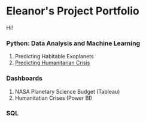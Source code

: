 # Eleanor's Project Portfolio
Hi! 

### Python: Data Analysis and Machine Learning
1. Predicting Habitable Exoplanets
2. [Predicting Humanitarian Crisis](https://github.com/eleanoralvarez/Predicting-Humanitarian-Crisis.git)
### Dashboards
1. NASA Planetary Science Budget (Tableau)
2. Humanitatian Crises (Power BI)
### SQL

